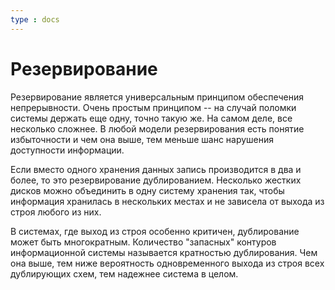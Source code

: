 ```yaml
---
type : docs
---
```


# Резервирование

Резервирование является универсальным принципом обеспечения непрерывности. Очень простым принципом -- на случай поломки системы держать еще одну, точно такую же. На самом деле, все несколько сложнее. В любой модели резервирования есть понятие избыточности и чем она выше, тем меньше шанс нарушения доступности информации.

Если вместо одного хранения данных запись производится в два и более, то это резервирование дублированием. Несколько жестких дисков можно объединить в одну систему хранения так, чтобы информация хранилась в нескольких местах и не зависела от выхода из строя любого из них. 

В системах, где выход из строя особенно критичен, дублирование может быть многократным. Количество "запасных" контуров информационной системы называется кратностью дублирования. Чем она выше, тем ниже вероятность одновременного выхода из строя всех дублирующих схем, тем надежнее система в целом.



